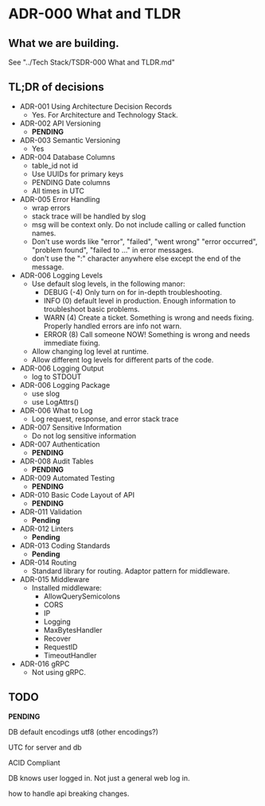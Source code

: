 # ADR-000 What and TLDR

## What we are building.

See "../Tech Stack/TSDR-000 What and TLDR.md"

## TL;DR of decisions

- ADR-001 Using Architecture Decision Records
  - Yes. For Architecture and Technology Stack.
- ADR-002 API Versioning
  - **PENDING**
- ADR-003 Semantic Versioning
  - Yes
- ADR-004 Database Columns
  - table_id not id
  - Use UUIDs for primary keys
  - PENDING Date columns
  - All times in UTC
- ADR-005 Error Handling
  - wrap errors
  - stack trace will be handled by slog
  - msg will be context only. Do not include calling or called function names. 
  - Don't use words like "error", "failed", "went wrong" "error occurred", "problem found", "failed to ..." in error messages.
  - don't use the ":" character anywhere else except the end of the message. 
- ADR-006 Logging Levels
  - Use default slog levels, in the following manor:
    - DEBUG (-4) Only turn on for in-depth troubleshooting.
    - INFO (0) default level in production. Enough information to troubleshoot basic problems.
    - WARN (4) Create a ticket. Something is wrong and needs fixing. Properly handled errors are info not warn.
    - ERROR (8) Call someone NOW! Something is wrong and needs immediate fixing.
  - Allow changing log level at runtime.
  - Allow different log levels for different parts of the code.
- ADR-006 Logging Output
  - log to STDOUT
- ADR-006 Logging Package
  - use slog
  - use LogAttrs()
- ADR-006 What to Log
  - Log request, response, and error stack trace
- ADR-007 Sensitive Information
  - Do not log sensitive information
- ADR-007 Authentication
  - **PENDING**
- ADR-008 Audit Tables
  - **PENDING**
- ADR-009 Automated Testing
  - **PENDING**
- ADR-010 Basic Code Layout of API
  - **PENDING**
- ADR-011 Validation
  - **Pending**
- ADR-012 Linters
  - **Pending**
- ADR-013 Coding Standards
  - **Pending**
- ADR-014 Routing
  - Standard library for routing. Adaptor pattern for middleware.
- ADR-015 Middleware
  - Installed middleware:
    - AllowQuerySemicolons
    - CORS
    - IP
    - Logging
    - MaxBytesHandler 
    - Recover
    - RequestID
    - TimeoutHandler
- ADR-016 gRPC
  - Not using gRPC.


## TODO 

**PENDING**

DB default encodings
utf8 (other encodings?)

UTC for server and db

ACID Compliant

DB knows user logged in. Not just a general web log in.

how to handle api breaking changes.